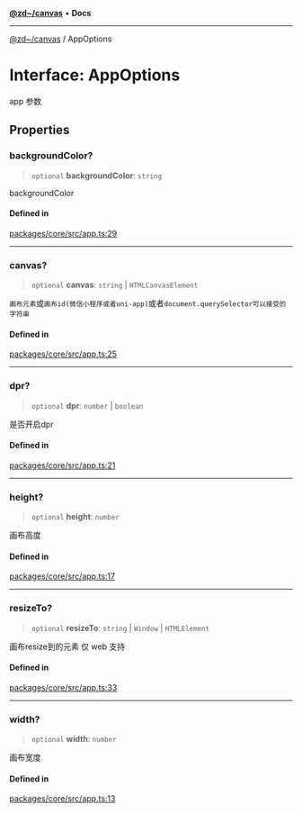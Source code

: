 [**@zd~/canvas**](../README.md) • **Docs**

***

[@zd~/canvas](../README.md) / AppOptions

# Interface: AppOptions

app 参数

## Properties

### backgroundColor?

> `optional` **backgroundColor**: `string`

backgroundColor

#### Defined in

[packages/core/src/app.ts:29](https://github.com/zhuddan/canvas/blob/f6c03e85774f3d0f4895661f3bf09fbc689199aa/packages/core/src/app.ts#L29)

***

### canvas?

> `optional` **canvas**: `string` \| `HTMLCanvasElement`

`画布元素`或`画布id(微信小程序或者uni-app)`或者`document.querySelector可以接受的字符串`

#### Defined in

[packages/core/src/app.ts:25](https://github.com/zhuddan/canvas/blob/f6c03e85774f3d0f4895661f3bf09fbc689199aa/packages/core/src/app.ts#L25)

***

### dpr?

> `optional` **dpr**: `number` \| `boolean`

是否开启dpr

#### Defined in

[packages/core/src/app.ts:21](https://github.com/zhuddan/canvas/blob/f6c03e85774f3d0f4895661f3bf09fbc689199aa/packages/core/src/app.ts#L21)

***

### height?

> `optional` **height**: `number`

画布高度

#### Defined in

[packages/core/src/app.ts:17](https://github.com/zhuddan/canvas/blob/f6c03e85774f3d0f4895661f3bf09fbc689199aa/packages/core/src/app.ts#L17)

***

### resizeTo?

> `optional` **resizeTo**: `string` \| `Window` \| `HTMLElement`

画布resize到的元素 仅 web 支持

#### Defined in

[packages/core/src/app.ts:33](https://github.com/zhuddan/canvas/blob/f6c03e85774f3d0f4895661f3bf09fbc689199aa/packages/core/src/app.ts#L33)

***

### width?

> `optional` **width**: `number`

画布宽度

#### Defined in

[packages/core/src/app.ts:13](https://github.com/zhuddan/canvas/blob/f6c03e85774f3d0f4895661f3bf09fbc689199aa/packages/core/src/app.ts#L13)
